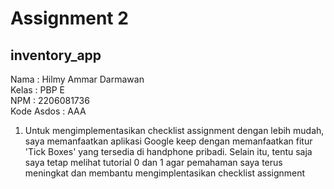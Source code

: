 <h1>Assignment 2</h1>
<h2>inventory_app</h2>
Nama       : Hilmy Ammar Darmawan<br>
Kelas      : PBP E<br>
NPM        : 2206081736<br>
Kode Asdos : AAA<br>

<ol>
  <li>Untuk mengimplementasikan checklist assignment dengan lebih mudah, saya memanfaatkan aplikasi Google keep dengan memanfaatkan fitur 'Tick Boxes' yang tersedia di handphone pribadi. Selain itu, tentu saja saya tetap melihat tutorial 0 dan 1 agar pemahaman saya terus meningkat dan membantu mengimplentasikan checklist assignment </li>
  
</ol>

